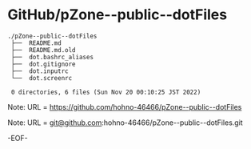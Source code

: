 # GitHub/pZone--public--dotFiles

    ./pZone--public--dotFiles
     ├──  README.md
     ├──  README.md.old
     ├──  dot.bashrc_aliases
     ├──  dot.gitignore
     ├──  dot.inputrc
     └──  dot.screenrc
     
     0 directories, 6 files (Sun Nov 20 00:10:25 JST 2022)


Note: URL = https://github.com/hohno-46466/pZone--public--dotFiles

Note: URL = git@github.com:hohno-46466/pZone--public--dotFiles.git

-EOF-
